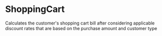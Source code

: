 # ShoppingCart
Calculates the customer's shopping cart bill after considering applicable discount rates that are based on the purchase amount and customer type
